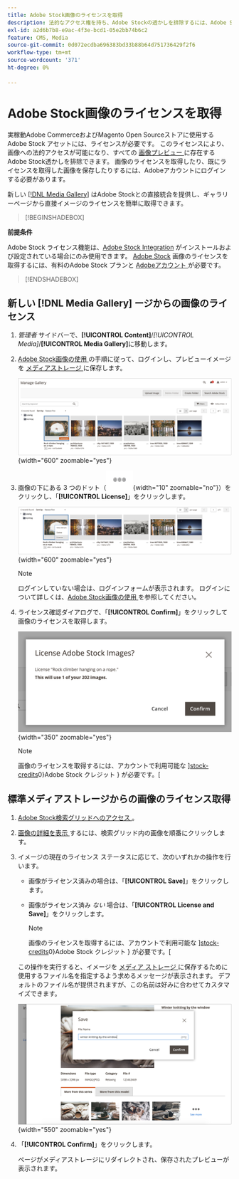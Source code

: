 ```yaml
---
title: Adobe Stock画像のライセンスを取得
description: 法的なアクセス権を持ち、Adobe Stockの透かしを排除するには、Adobe Stock画像のライセンスを取得します。
exl-id: a2d6b7b8-e9ac-4f3e-bcd1-05e2bb74b6c2
feature: CMS, Media
source-git-commit: 0d072ecdba696383bd33b88b64d751736429f2f6
workflow-type: tm+mt
source-wordcount: '371'
ht-degree: 0%

---
```


# Adobe Stock画像のライセンスを取得

実稼動Adobe CommerceおよびMagento Open Sourceストアに使用するAdobe Stock アセットには、ライセンスが必要です。 このライセンスにより、画像への法的アクセスが可能になり、すべての [ 画像プレビュー ](./adobe-stock-save-preview.md) に存在するAdobe Stock透かしを排除できます。 画像のライセンスを取得したり、既にライセンスを取得した画像を保存したりするには、Adobeアカウントにログインする必要があります。

新しい [[!DNL Media Gallery]](media-gallery.md) はAdobe Stockとの直接統合を提供し、ギャラリーページから直接イメージのライセンスを簡単に取得できます。

>[!BEGINSHADEBOX]

**前提条件**

Adobe Stock ライセンス機能は、[Adobe Stock Integration](./adobe-stock.md) がインストールおよび設定されている場合にのみ使用できます。 [Adobe Stock][adobe-stock] 画像のライセンスを取得するには、有料のAdobe Stock プランと [Adobeアカウント ][adobe-signin] が必要です。

>[!ENDSHADEBOX]

## 新しい [!DNL Media Gallery] ージからの画像のライセンス

1. _管理者_ サイドバーで、**[!UICONTROL Content]**/_[!UICONTROL Media]_/**[!UICONTROL Media Gallery]**&#x200B;に移動します。

1. [Adobe Stock画像の使用 ](./adobe-stock-manage.md) の手順に従って、ログインし、プレビューイメージを [ メディアストレージ ](./media-storage.md) に保存します。

   ![ 保存されたプレビューイメージ ](./assets/adobe-stock-gallery-unlicensed.png){width="600" zoomable="yes"}

1. 画像の下にある 3 つのドット（![ アセットメニューアイコン ](./assets/media-gallery-asset-menu-icon.png){width="10" zoomable="no"}）をクリックし、「**[!UICONTROL License]**」をクリックします。

   ![Adobe Stock画像アクション ](./assets/adobe-stock-gallery-image-actions.png){width="600" zoomable="yes"}

   >[!NOTE]
   >
   >ログインしていない場合は、ログインフォームが表示されます。 ログインについて詳しくは、[Adobe Stock画像の使用 ](./adobe-stock-manage.md) を参照してください。

1. ライセンス確認ダイアログで、「**[!UICONTROL Confirm]**」をクリックして画像のライセンスを取得します。

   ![ 許可の確認 ](./assets/adobe-stock-gallery-license-confirm.png){width="350" zoomable="yes"}

   >[!NOTE]
   >
   >画像のライセンスを取得するには、アカウントで利用可能な &rbrack;[stock-credits]0&rbrace;Adobe Stock クレジット &rbrace; が必要です。&lbrack;

## 標準メディアストレージからの画像のライセンス取得

1. [Adobe Stock検索グリッドへのアクセス ][access-search]。

1. [ 画像の詳細を表示 ][view-details] するには、検索グリッド内の画像を順番にクリックします。

1. イメージの現在のライセンス ステータスに応じて、次のいずれかの操作を行います。

   - 画像がライセンス済みの場合は、「**[!UICONTROL Save]**」をクリックします。

   - 画像がライセンス済み _ない_ 場合は、「**[!UICONTROL License and Save]**」をクリックします。

     >[!NOTE]
     >
     >画像のライセンスを取得するには、アカウントで利用可能な &rbrack;[stock-credits]0&rbrace;Adobe Stock クレジット &rbrace; が必要です。&lbrack;

   この操作を実行すると、イメージを [ メディア ストレージ ](./media-storage.md) に保存するために使用するファイル名を指定するよう求めるメッセージが表示されます。 デフォルトのファイル名が提供されますが、この名前は好みに合わせてカスタマイズできます。

   ![Adobe Stock ライセンス画像を保存 ](./assets/adobe-stock-save-licensed.png){width="550" zoomable="yes"}

1. 「**[!UICONTROL Confirm]**」をクリックします。

   ページがメディアストレージにリダイレクトされ、保存されたプレビューが表示されます。

[access-search]: adobe-stock-manage.md#access-the-adobe-stock-search-grid
[view-details]: adobe-stock-manage.md#view-image-details
[stock-credits]: https://helpx.adobe.com/jp/stock/help/credit-packs.html
[adobe-stock]: https://stock.adobe.com
[adobe-signin]: https://helpx.adobe.com/jp/manage-account/using/access-adobe-id-account.html
